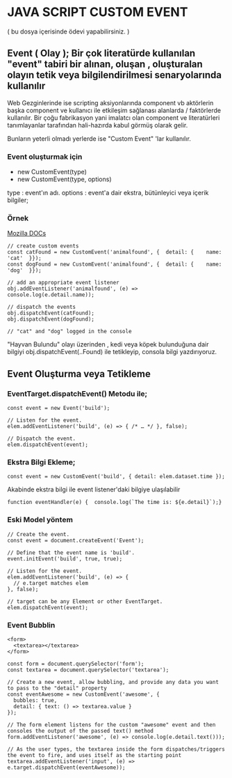 # JAVA SCRIPT CUSTOM EVENT

( bu dosya içerisinde ödevi yapabilirsiniz. )

## Event ( Olay ); Bir çok literatürde kullanılan "event" tabiri bir alınan, oluşan , oluşturalan olayın tetik veya bilgilendirilmesi senaryolarında kullanılır

Web Gezginlerinde ise scripting aksiyonlarında component vb aktörlerin başka component ve kullanıcı ile etkileşim sağlanası alanlarda / faktörlerde kullanılır.
Bir çoğu fabrikasyon yani imalatcı olan component ve literatürleri tanımlayanlar tarafından hali-hazırda kabul görmüş olarak gelir.

Bunların yeterli olmadı yerlerde ise  "Custom Event" 'lar kullanılır.

### Event oluşturmak için

* new CustomEvent(type)
* new CustomEvent(type, options)

type : event'ın adı.
options : event'a dair ekstra, bütünleyici veya içerik bilgiler;

### Örnek

[Mozilla DOCs](https://developer.mozilla.org/en-US/docs/Web/API/CustomEvent/CustomEvent)

```
// create custom events
const catFound = new CustomEvent('animalfound', {  detail: {    name: 'cat'  }});
const dogFound = new CustomEvent('animalfound', {  detail: {    name: 'dog'  }});

// add an appropriate event listener
obj.addEventListener('animalfound', (e) => console.log(e.detail.name));

// dispatch the events
obj.dispatchEvent(catFound);
obj.dispatchEvent(dogFound);

// "cat" and "dog" logged in the console
```

"Hayvan Bulundu" olayı üzerinden , kedi veya köpek bulunduğuna dair bilgiyi
obj.dispatchEvent(..Found) ile tetikleyip, consola bilgi yazdırıyoruz.

## Event Oluşturma veya Tetikleme

### **EventTarget.dispatchEvent() Metodu ile;**

```
const event = new Event('build');

// Listen for the event.
elem.addEventListener('build', (e) => { /* … */ }, false);

// Dispatch the event.
elem.dispatchEvent(event);
```

### **Ekstra Bilgi Ekleme;**

```
const event = new CustomEvent('build', { detail: elem.dataset.time });
```

Akabinde ekstra bilgi ile event listener'daki bilgiye ulaşılabilir

```
function eventHandler(e) {  console.log(`The time is: ${e.detail}`);}
```

### Eski Model yöntem

```
// Create the event.
const event = document.createEvent('Event');

// Define that the event name is 'build'.
event.initEvent('build', true, true);

// Listen for the event.
elem.addEventListener('build', (e) => {
  // e.target matches elem
}, false);

// target can be any Element or other EventTarget.
elem.dispatchEvent(event);

```

### Event Bubblin

```
<form>
  <textarea></textarea>
</form>
```

```
const form = document.querySelector('form');
const textarea = document.querySelector('textarea');

// Create a new event, allow bubbling, and provide any data you want to pass to the "detail" property
const eventAwesome = new CustomEvent('awesome', {
  bubbles: true,
  detail: { text: () => textarea.value }
});

// The form element listens for the custom "awesome" event and then consoles the output of the passed text() method
form.addEventListener('awesome', (e) => console.log(e.detail.text()));

// As the user types, the textarea inside the form dispatches/triggers the event to fire, and uses itself as the starting point
textarea.addEventListener('input', (e) => e.target.dispatchEvent(eventAwesome));
```
